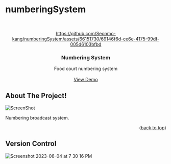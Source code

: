 # numberingSystem
<!-- PROJECT LOGO -->
<br />
<div align="center">

https://github.com/Seonmo-kang/numberingSystem/assets/66151730/69146f6d-ce6e-4175-99df-005d6103bfbd

  <h3 align="center">Numbering System</h3>

  <p align="center">
    Food court numbering system
    <br />
    <br />
    <a href="https://github.com/othneildrew/Best-README-Template">View Demo</a>
</div>

<!-- ABOUT THE PROJECT -->
## About The Project!
![ScreenShot](https://github.com/Seonmo-kang/numberingSystem/assets/66151730/600a816f-bf08-4346-b677-1c21eecd0d3c)

Numbering broadcast system.

<p align="right">(<a href="#readme-top">back to top</a>)</p>

## Version Control
![Screenshot 2023-06-04 at 7 30 16 PM](https://github.com/Seonmo-kang/numberingSystem/assets/66151730/cd8e9a25-63e5-44e6-9015-b11ef26ed415)

